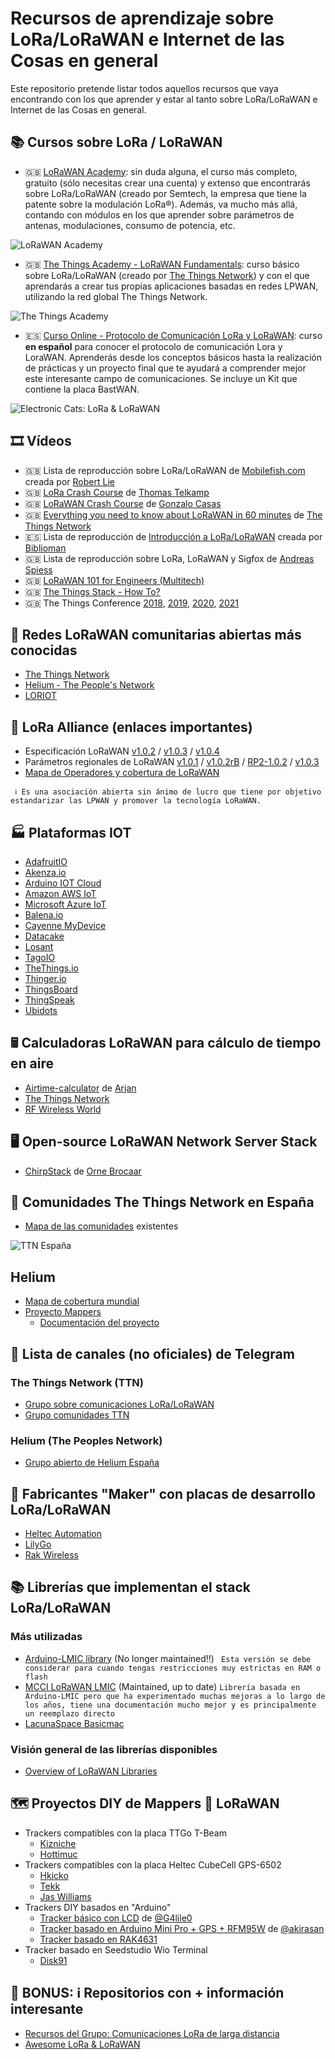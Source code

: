 # Recursos de aprendizaje sobre LoRa/LoRaWAN e Internet de las Cosas en general
Este repositorio pretende listar todos aquellos recursos que vaya encontrando con los que aprender y estar al tanto sobre LoRa/LoRaWAN e Internet de las Cosas en general.

## 📚 Cursos sobre LoRa / LoRaWAN

- 🇬🇧 [LoRaWAN Academy](https://lora-developers.semtech.com/learn/lorawan-academy): sin duda alguna, el curso más completo, gratuito (sólo necesitas crear una cuenta) y extenso que encontrarás sobre LoRa/LoRaWAN (creado por Semtech, la empresa que tiene la patente sobre la modulación LoRa®). Además, va mucho más allá, contando con módulos en los que aprender sobre parámetros de antenas, modulaciones, consumo de potencia, etc.

![LoRaWAN Academy](images/lorawan_academy.png)

- 🇬🇧 [The Things Academy - LoRaWAN Fundamentals](https://www.udemy.com/course/lorawan-fundamentals/): curso básico sobre LoRa/LoRaWAN (creado por [The Things Network](https://www.thethingsnetwork.org/)) y con el que aprendarás a crear tus propias aplicaciones basadas en redes LPWAN, utilizando la red global The Things Network.

![The Things Academy](images/the_things_academy.png)

- 🇪🇸 [Curso Online - Protocolo de Comunicación LoRa y LoRaWAN](https://electroniccats.com/store/lora-y-lorawan): curso **en español** para conocer el protocolo de comunicación Lora y LoraWAN. Aprenderás desde los conceptos básicos hasta la realización de prácticas y un proyecto final que te ayudará a comprender mejor este interesante campo de comunicaciones. Se incluye un Kit que contiene la placa BastWAN.

![Electronic Cats: LoRa & LoRaWAN](images/curso_lora_lorawan-electronic_cats.png)

## 🎞️ Vídeos
- 🇬🇧 Lista de reproducción sobre LoRa/LoRaWAN de [Mobilefish.com](https://www.youtube.com/watch?v=cUhAyyzlv2o&list=PLmL13yqb6OxdeOi97EvI8QeO8o-PqeQ0g) creada por [Robert Lie](https://twitter.com/mobilefish]) 
- 🇬🇧 [LoRa Crash Course](https://youtu.be/T3dGLqZrjIQ) de [Thomas Telkamp](https://twitter.com/telkamp)
- 🇬🇧 [LoRaWAN Crash Course](https://youtu.be/KFswTNjynEI) de [Gonzalo Casas](https://twitter.com/gnz)
- 🇬🇧 [Everything you need to know about LoRaWAN in 60 minutes](https://youtu.be/ZsVhYiX4_6o) de [The Things Network](https://twitter.com/thethingsntwrk)
- 🇪🇸 Lista de reproducción de [Introducción a LoRa/LoRaWAN](https://youtu.be/qs7Lz9g-mgg) creada por [Biblioman](https://twitter.com/biblioman09/)
- 🇬🇧 Lista de reproducción sobre LoRa, LoRaWAN y Sigfox de [Andreas Spiess](https://www.youtube.com/watch?v=hMOwbNUpDQA&list=PL3XBzmAj53Rkkogh-lti58h_GkhzU1n7U)
- 🇬🇧 [LoRaWAN 101 for Engineers (Multitech)](https://www.youtube.com/watch?v=e1BV7gOQb14&pp=ugMICgJlcxABGAE%3D)
- 🇬🇧 [The Things Stack - How To?](https://www.youtube.com/watch?v=trNIzIf3TZo&list=PLM8eOeiKY7JVFIn2lR5-HVHY04hySwNq5)
- 🇬🇧 The Things Conference [2018](https://www.youtube.com/watch?v=koX_1Zw3HoE&list=PLM8eOeiKY7JUhIyxWWU2-qziejDbBg-pf), [2019](https://www.youtube.com/watch?v=HJFkV8qqhr4&list=PLM8eOeiKY7JWtuWPoTPxYjkvgOZZ81vkb), [2020](https://www.youtube.com/watch?v=ThYilMcrYp8&list=PLM8eOeiKY7JV5KMwomW4cJrKB42ItPyey), [2021](https://www.youtube.com/watch?v=ZsVhYiX4_6o&list=PLM8eOeiKY7JUPeu23SJ3TPY9BfagiBFIT)

## 📡 Redes LoRaWAN comunitarias abiertas más conocidas
- [The Things Network](https://www.thethingsnetwork.org/)
- [Helium - The People's Network](https://www.helium.com/)
- [LORIOT](https://www.loriot.io/)

## 📡 LoRa Alliance (enlaces importantes)
- Especificación LoRaWAN [v1.0.2](https://lora-alliance.org/resource_hub/lorawan-specification-v1-0-2/) / [v1.0.3](https://lora-alliance.org/resource_hub/lorawan-specification-v1-0-3/) / [v1.0.4](https://lora-alliance.org/resource_hub/lorawan-104-specification-package/)
- Parámetros regionales de LoRaWAN [v1.0.1](https://lora-alliance.org/resource_hub/rp2-101-lorawan-regional-parameters-2/) / [v1.0.2rB](https://lora-alliance.org/resource_hub/lorawan-regional-parameters-v1-0-2rb/) / [RP2-1.0.2](https://lora-alliance.org/resource_hub/rp2-102-lorawan-regional-parameters/) / [v1.0.3](https://lora-alliance.org/resource_hub/rp2-1-0-3-lorawan-regional-parameters/)
- [Mapa de Operadores y cobertura de LoRaWAN](https://lora-alliance.org/lorawan-coverage/)

``` ℹ️ Es una asociación abierta sin ánimo de lucro que tiene por objetivo estandarizar las LPWAN y promover la tecnología LoRaWAN.```

## 🏭 Plataformas IOT
- [AdafruitIO](https://io.adafruit.com/)
- [Akenza.io](https://akenza.io/)
- [Arduino IOT Cloud](https://create.arduino.cc/iot/things)
- [Amazon AWS IoT](https://aws.amazon.com/es/iot/)
- [Microsoft Azure IoT](https://azure.microsoft.com/es-es/overview/iot/#overview)
- [Balena.io](https://www.balena.io/)
- [Cayenne MyDevice](https://mydevices.com/platform/)
- [Datacake](https://datacake.co/)
- [Losant](https://www.losant.com/)
- [TagoIO](https://tago.io/)
- [TheThings.io](https://thethings.io/)
- [Thinger.io](https://thinger.io/)
- [ThingsBoard](https://thingsboard.io/)
- [ThingSpeak](https://thingspeak.com/)
- [Ubidots](https://ubidots.com/)

## 🖩 Calculadoras LoRaWAN para cálculo de tiempo en aire
- [Airtime-calculator](https://avbentem.github.io/airtime-calculator/ttn/eu868) de [Arjan](https://github.com/avbentem)
- [The Things Network](https://www.thethingsnetwork.org/airtime-calculator)
- [RF Wireless World](https://www.rfwireless-world.com/calculators/LoRaWAN-Airtime-calculator.html)

## 🖥️ Open-source LoRaWAN Network Server Stack 
- [ChirpStack](https://www.chirpstack.io/) de [Orne Brocaar](https://twitter.com/brocaar)

## 👥 Comunidades The Things Network en España

- [Mapa de las comunidades](https://www.thethingsnetwork.org/country/spain/) existentes

![TTN España](images/spain_ttn_communities.png)

## Helium
- [Mapa de cobertura mundial](https://explorer.helium.com/)
- [Proyecto Mappers](https://mappers.helium.com/)
    - [Documentación del proyecto](https://docs.helium.com/use-the-network/coverage-mapping/)

## 📱 Lista de canales (no oficiales) de Telegram

### The Things Network (TTN)
- [Grupo sobre comunicaciones LoRa/LoRaWAN](https://t.me/LoRa_LoRaWAN)
- [Grupo comunidades TTN](https://t.me/joinchat/STaRI2m7iLhq3Rel)

### Helium (The Peoples Network)
- [Grupo abierto de Helium España](https://t.me/heliumespana)

## 👷 Fabricantes "Maker" con placas de desarrollo LoRa/LoRaWAN
- [Heltec Automation](https://heltec.org/proudct_center/lora/)
- [LilyGo](http://www.lilygo.cn/products.aspx?TypeId=50060&FId=t3:50060:3)
- [Rak Wireless](https://www.rakwireless.com/en-us)

## 📚 Librerías que implementan el stack LoRa/LoRaWAN
### Más utilizadas
- [Arduino-LMIC library](https://github.com/matthijskooijman/arduino-lmic) (No longer maintained‼️) 
``` Esta versión se debe considerar para cuando tengas restricciones muy estrictas en RAM o flash```
- [MCCI LoRaWAN LMIC](https://github.com/mcci-catena/arduino-lmic) (Maintained, up to date)
``` Librería basada en Arduino-LMIC pero que ha experimentado muchas mejoras a lo largo de los años, tiene una documentación mucho mejor y es principalmente un reemplazo directo ```
- [LacunaSpace Basicmac](https://github.com/LacunaSpace/basicmac)
### Visión general de las librerías disponibles
- [Overview of LoRaWAN Libraries](https://www.thethingsnetwork.org/forum/t/overview-of-lorawan-libraries-howto/24692)

## 🗺️ Proyectos DIY de Mappers 📍 LoRaWAN
- Trackers compatibles con la placa TTGo T-Beam
    - [Kizniche](https://github.com/kizniche/ttgo-tbeam-ttn-tracker)
    - [Hottimuc](https://github.com/hottimuc/Lora-TTNMapper-T-Beam)
- Trackers compatibles con la placa Heltec CubeCell GPS-6502
    - [Hkicko](https://github.com/hkicko/CubeCell-GPS-Helium-Mapper)
    - [Tekk](https://github.com/tekk/TTGO-T-Beam-Car-Tracker)
    - [Jas Williams](https://github.com/jas-williams/CubeCell-Helium-Mapper)
- Trackers DIY basados en "Arduino"
    - [Tracker básico con LCD](https://github.com/G4lile0/LoRa_LCD_TTN_Mapper) de [@G4lile0](https://twitter.com/g4lile0)
    - [Tracker basado en Arduino Mini Pro + GPS + RFM95W](https://github.com/akirasan/LoRaWAN-tracker-TTNmapper) de [@akirasan](https://twitter.com/akirasan)
    - [Tracker basado en RAK4631](https://github.com/arkieguy/RAK4631-Helium-Mapper)
- Tracker basado en Seedstudio Wio Terminal
    - [Disk91](https://github.com/disk91/WioLoRaWANFieldTester#wio-terminal-lorawan-field-tester)

## 🎰 BONUS: ℹ️ Repositorios con + información interesante
- [Recursos del Grupo: Comunicaciones LoRa de larga distancia](https://github.com/G4lile0/Comunicaciones_LoRa)
- [Awesome LoRa & LoRaWAN](https://github.com/mcicolella/awesome-lora-lorawan)